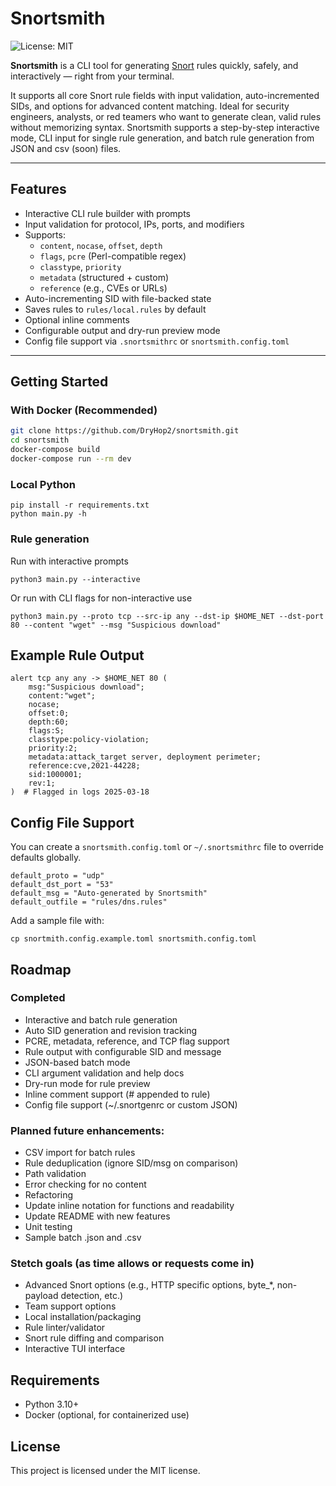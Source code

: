 # Snortsmith

![License: MIT](https://img.shields.io/badge/License-MIT-yellow.svg)


**Snortsmith** is a CLI tool for generating [Snort](https://www.snort.org/) rules quickly, safely, and interactively — right from your terminal. 

It supports all core Snort rule fields with input validation, auto-incremented SIDs, and options for advanced content matching. Ideal for security engineers, analysts, or red teamers who want to generate clean, valid rules without memorizing syntax. Snortsmith supports a step-by-step interactive mode, CLI input for single rule generation, and batch rule generation from JSON and csv (soon) files.

---

## Features

- Interactive CLI rule builder with prompts
- Input validation for protocol, IPs, ports, and modifiers
- Supports:
  - `content`, `nocase`, `offset`, `depth`
  - `flags`, `pcre` (Perl-compatible regex)
  - `classtype`, `priority`
  - `metadata` (structured + custom)
  - `reference` (e.g., CVEs or URLs)
- Auto-incrementing SID with file-backed state
- Saves rules to `rules/local.rules` by default
- Optional inline comments
- Configurable output and dry-run preview mode
- Config file support via `.snortsmithrc` or `snortsmith.config.toml`

---

## Getting Started

### With Docker (Recommended)

```bash
git clone https://github.com/DryHop2/snortsmith.git
cd snortsmith
docker-compose build
docker-compose run --rm dev
```

### Local Python

```
pip install -r requirements.txt
python main.py -h
```

### Rule generation

Run with interactive prompts

```
python3 main.py --interactive
```

Or run with CLI flags for non-interactive use

```
python3 main.py --proto tcp --src-ip any --dst-ip $HOME_NET --dst-port 80 --content "wget" --msg "Suspicious download"
```

## Example Rule Output

```
alert tcp any any -> $HOME_NET 80 (
    msg:"Suspicious download";
    content:"wget";
    nocase;
    offset:0;
    depth:60;
    flags:S;
    classtype:policy-violation;
    priority:2;
    metadata:attack_target server, deployment perimeter;
    reference:cve,2021-44228;
    sid:1000001;
    rev:1;
)  # Flagged in logs 2025-03-18
```

## Config File Support

You can create a `snortsmith.config.toml` or `~/.snortsmithrc` file to override defaults globally.

```
default_proto = "udp"
default_dst_port = "53"
default_msg = "Auto-generated by Snortsmith"
default_outfile = "rules/dns.rules"
```

Add a sample file with:

```
cp snortmith.config.example.toml snortsmith.config.toml
```

## Roadmap

### Completed
- Interactive and batch rule generation
- Auto SID generation and revision tracking
- PCRE, metadata, reference, and TCP flag support
- Rule output with configurable SID and message
- JSON-based batch mode
- CLI argument validation and help docs
- Dry-run mode for rule preview
- Inline comment support (# appended to rule)
- Config file support (~/.snortgenrc or custom JSON)

### Planned future enhancements:
- CSV import for batch rules
- Rule deduplication (ignore SID/msg on comparison)
- Path validation
- Error checking for no content
- Refactoring
- Update inline notation for functions and readability
- Update README with new features
- Unit testing
- Sample batch .json and .csv

### Stetch goals (as time allows or requests come in)
- Advanced Snort options (e.g., HTTP specific options, byte_*, non-payload detection, etc.)
- Team support options
- Local installation/packaging
- Rule linter/validator
- Snort rule diffing and comparison
- Interactive TUI interface

## Requirements
* Python 3.10+
* Docker (optional, for containerized use)

## License
This project is licensed under the MIT license.